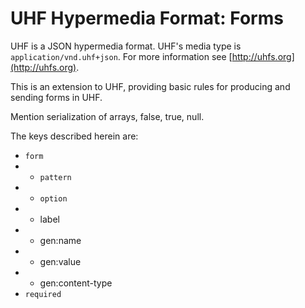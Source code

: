 # UHF Hypermedia Format: Forms

UHF is a JSON hypermedia format.  UHF's media type is `application/vnd.uhf+json`.  For more information see [http://uhfs.org](http://uhfs.org).

This is an extension to UHF, providing basic rules for producing and sending forms in UHF.


Mention serialization of arrays, false, true, null.

The keys described herein are:

- `form`
- - `pattern`
- - `option`
- - label
- - gen:name
- - gen:value
- - gen:content-type
- `required`
